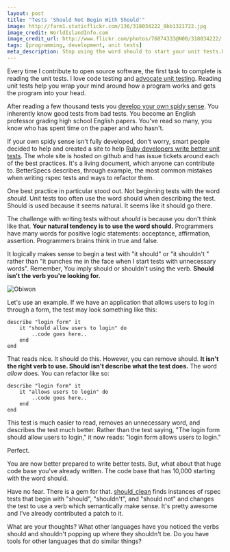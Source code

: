 ```yaml
---
layout: post
title: "Tests 'Should Not Begin With Should'"
image: http://farm1.staticflickr.com/136/318034222_9bb1321722.jpg
image_credit: WorldIslandInfo.com
image_credit_url: http://www.flickr.com/photos/76074333@N00/318034222/
tags: [programming, development, unit tests]
meta_description: Stop using the word should to start your unit tests.Use a descriptive verb instead.
---
```


Every time I contribute to open source software, the first task to complete is reading the unit tests. I love code testing and [advocate unit testing][2]. Reading unit tests help you wrap your mind around how a program works and gets the program into your head.

After reading a few thousand tests you [develop your own spidy sense][4]. You inherently know good tests from bad tests. You become an English professor grading high school English papers. You've read so many, you know who has spent time on the paper and who hasn't.

If your own spidy sense isn't fully developed, don't worry, smart people decided to help and created a site to help [Ruby developers write better unit tests][3]. The whole site is hosted on github and has issue tickets around each of the best practices. It's a living document, which anyone can contribute to. BetterSpecs describes, through example, the most common mistakes when writing rspec tests and ways to refactor them.

One best practice in particular stood out. Not beginning tests with the word _should_. Unit tests too often use the word should when describing the test. Should is used because it seems natural. It seems like it should go there.

The challenge with writing tests without _should_ is because you don't think like that. __Your natural tendency is to use the word should.__ Programmers have many words for positive logic statements: acceptance, affirmation, assertion. Programmers brains think in true and false.

It logically makes sense to begin a test with "it should" or "it shouldn't " rather than "it punches me in the face when I start tests with unnecessary words". Remember, You imply should or shouldn't using the verb. __Should isn't the verb you're looking for.__

![Obiwon](http://cdn.memegenerator.net/instances/400x/34740328.jpg)

Let's use an example. If we have an application that allows users to log in through a form, the test may look something like this:

	describe "login form" it
		it "should allow users to login" do
			..code goes here..
		end
	end

That reads nice. It should do this. However, you can remove should. __It isn't the right verb to use. Should isn't describe what the test does.__ The word _allow_ does. You can refactor like so:

	describe "login form" it
		it "allows users to login" do
			..code goes here..
		end
	end

This test is much easier to read, removes an unnecessary word, and describes the test much better. Rather than the test saying, "The login form should allow users to login," it now reads: "login form allows users to login." 

Perfect.

You are now better prepared to write better tests. But, what about that huge code base you've already written. The code base that has 10,000 starting with the word should.

Have no fear. There is a gem for that. [should_clean][1] finds instances of rspec tests that begin with "should", "shouldn't", and "should not" and changes the test to use a verb which semantically make sense. It's pretty awesome and I've already contributed a patch to it.

What are your thoughts? What other languages have you noticed the verbs should and shouldn't popping up where they shouldn't be. Do you have tools for other languages that do similar things?

[1]: https://github.com/siyelo/should_clean
[2]: /2013/02/live-longer-by-writing-unit-tests/ "Unit Tests"
[3]: http://betterspecs.org
[4]: http://en.wikipedia.org/wiki/Spider-Man's_powers_and_equipment#Spider-sense "Spidey Sense"